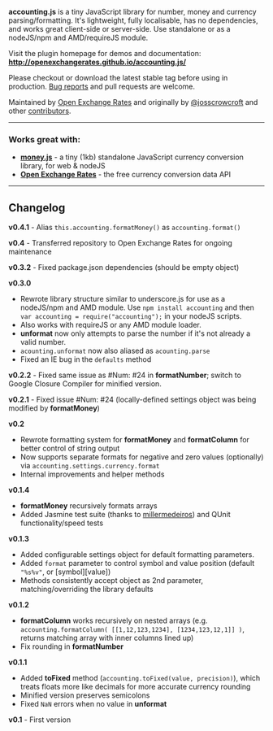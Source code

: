 **accounting.js** is a tiny JavaScript library for number, money and currency parsing/formatting. It's lightweight, fully localisable, has no dependencies, and works great client-side or server-side. Use standalone or as a nodeJS/npm and AMD/requireJS module.

Visit the plugin homepage for demos and documentation: **http://openexchangerates.github.io/accounting.js/**

Please checkout or download the latest stable tag before using in production. [Bug reports](https://github.com/openexchangerates/accounting.js/issues) and pull requests are welcome.

Maintained by [Open Exchange Rates](https://openexchangerates.org "Free reliable exchange rates/currency conversion data API") and originally by [@josscrowcroft](http://twitter.com/josscrowcroft) and other [contributors](https://github.com/openexchangerates/accounting.js/contributors).

---

### Works great with:

* **[money.js](http://openexchangerates.github.com/money.js "JavaScript and NodeJS Currency Conversion Library")** - a tiny (1kb) standalone JavaScript currency conversion library, for web & nodeJS
* **[Open Exchange Rates](https://openexchangerates.org "realtime and historical exchange rates/currency conversion data API")** - the free currency conversion data API

---

## Changelog

**v0.4.1** - Alias `this.accounting.formatMoney()` as `accounting.format()`

**v0.4** - Transferred repository to Open Exchange Rates for ongoing maintenance

**v0.3.2** - Fixed package.json dependencies (should be empty object)

**v0.3.0**
* Rewrote library structure similar to underscore.js for use as a nodeJS/npm and AMD module. Use `npm install accounting` and then `var accounting = require("accounting");` in your nodeJS scripts. 
* Also works with requireJS or any AMD module loader.
* **unformat** now only attempts to parse the number if it's not already a valid number. 
* `acounting.unformat` now also aliased as `acounting.parse`
* Fixed an IE bug in the `defaults` method

**v0.2.2** - Fixed same issue as \#Num: #24 in **formatNumber**; switch to Google Closure Compiler for minified version.

**v0.2.1** - Fixed issue \#Num: #24 (locally-defined settings object was being modified by **formatMoney**)

**v0.2**
* Rewrote formatting system for **formatMoney** and **formatColumn** for better control of string output
* Now supports separate formats for negative and zero values (optionally) via `accounting.settings.currency.format`
* Internal improvements and helper methods

**v0.1.4**
* **formatMoney** recursively formats arrays
* Added Jasmine test suite (thanks to [millermedeiros](https://github.com/millermedeiros)) and QUnit functionality/speed tests

**v0.1.3**
* Added configurable settings object for default formatting parameters.
* Added `format` parameter to control symbol and value position (default `"%s%v"`, or [symbol][value])
* Methods consistently accept object as 2nd parameter, matching/overriding the library defaults

**v0.1.2**
* **formatColumn** works recursively on nested arrays (e.g. `accounting.formatColumn( [[1,12,123,1234], [1234,123,12,1]] )`, returns matching array with inner columns lined up)
* Fix rounding in **formatNumber**

**v0.1.1**
* Added **toFixed** method (`accounting.toFixed(value, precision)`), which treats floats more like decimals for more accurate currency rounding
* Minified version preserves semicolons
* Fixed `NaN` errors when no value in **unformat**

**v0.1** - First version
